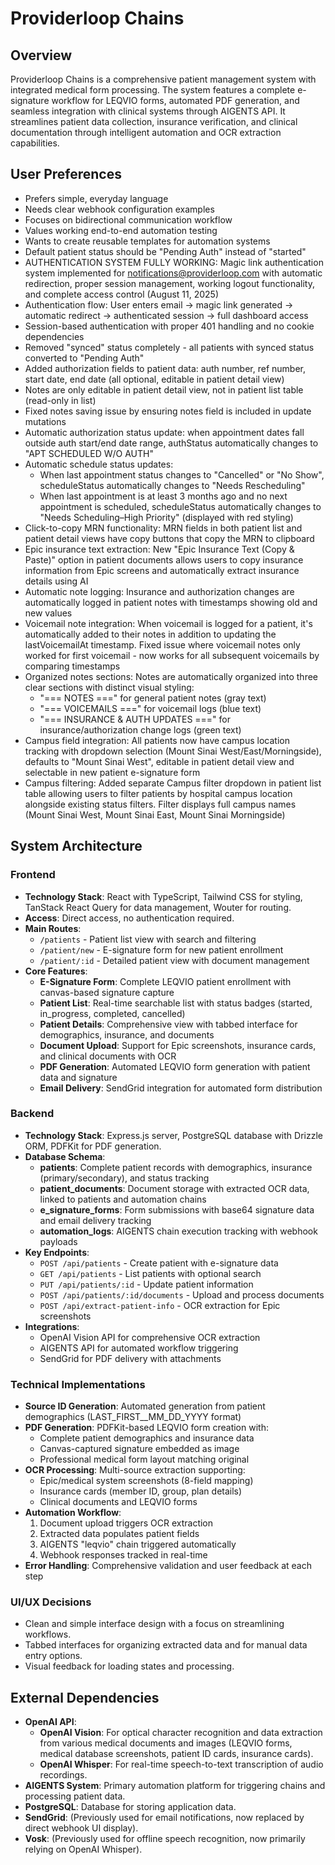 # Providerloop Chains

## Overview
Providerloop Chains is a comprehensive patient management system with integrated medical form processing. The system features a complete e-signature workflow for LEQVIO forms, automated PDF generation, and seamless integration with clinical systems through AIGENTS API. It streamlines patient data collection, insurance verification, and clinical documentation through intelligent automation and OCR extraction capabilities.

## User Preferences
- Prefers simple, everyday language
- Needs clear webhook configuration examples
- Focuses on bidirectional communication workflow
- Values working end-to-end automation testing
- Wants to create reusable templates for automation systems
- Default patient status should be "Pending Auth" instead of "started"
- AUTHENTICATION SYSTEM FULLY WORKING: Magic link authentication system implemented for notifications@providerloop.com with automatic redirection, proper session management, working logout functionality, and complete access control (August 11, 2025)
- Authentication flow: User enters email → magic link generated → automatic redirect → authenticated session → full dashboard access
- Session-based authentication with proper 401 handling and no cookie dependencies
- Removed "synced" status completely - all patients with synced status converted to "Pending Auth"
- Added authorization fields to patient data: auth number, ref number, start date, end date (all optional, editable in patient detail view)
- Notes are only editable in patient detail view, not in patient list table (read-only in list)
- Fixed notes saving issue by ensuring notes field is included in update mutations
- Automatic authorization status update: when appointment dates fall outside auth start/end date range, authStatus automatically changes to "APT SCHEDULED W/O AUTH"
- Automatic schedule status updates:
  - When last appointment status changes to "Cancelled" or "No Show", scheduleStatus automatically changes to "Needs Rescheduling"
  - When last appointment is at least 3 months ago and no next appointment is scheduled, scheduleStatus automatically changes to "Needs Scheduling–High Priority" (displayed with red styling)
- Click-to-copy MRN functionality: MRN fields in both patient list and patient detail views have copy buttons that copy the MRN to clipboard
- Epic insurance text extraction: New "Epic Insurance Text (Copy & Paste)" option in patient documents allows users to copy insurance information from Epic screens and automatically extract insurance details using AI
- Automatic note logging: Insurance and authorization changes are automatically logged in patient notes with timestamps showing old and new values
- Voicemail note integration: When voicemail is logged for a patient, it's automatically added to their notes in addition to updating the lastVoicemailAt timestamp. Fixed issue where voicemail notes only worked for first voicemail - now works for all subsequent voicemails by comparing timestamps
- Organized notes sections: Notes are automatically organized into three clear sections with distinct visual styling:
  - "=== NOTES ===" for general patient notes (gray text)
  - "=== VOICEMAILS ===" for voicemail logs (blue text)  
  - "=== INSURANCE & AUTH UPDATES ===" for insurance/authorization change logs (green text)
- Campus field integration: All patients now have campus location tracking with dropdown selection (Mount Sinai West/East/Morningside), defaults to "Mount Sinai West", editable in patient detail view and selectable in new patient e-signature form
- Campus filtering: Added separate Campus filter dropdown in patient list table allowing users to filter patients by hospital campus location alongside existing status filters. Filter displays full campus names (Mount Sinai West, Mount Sinai East, Mount Sinai Morningside)

## System Architecture

### Frontend
- **Technology Stack**: React with TypeScript, Tailwind CSS for styling, TanStack React Query for data management, Wouter for routing.
- **Access**: Direct access, no authentication required.
- **Main Routes**:
    - `/patients` - Patient list view with search and filtering
    - `/patient/new` - E-signature form for new patient enrollment
    - `/patient/:id` - Detailed patient view with document management
- **Core Features**:
    - **E-Signature Form**: Complete LEQVIO patient enrollment with canvas-based signature capture
    - **Patient List**: Real-time searchable list with status badges (started, in_progress, completed, cancelled)
    - **Patient Details**: Comprehensive view with tabbed interface for demographics, insurance, and documents
    - **Document Upload**: Support for Epic screenshots, insurance cards, and clinical documents with OCR
    - **PDF Generation**: Automated LEQVIO form generation with patient data and signature
    - **Email Delivery**: SendGrid integration for automated form distribution

### Backend
- **Technology Stack**: Express.js server, PostgreSQL database with Drizzle ORM, PDFKit for PDF generation.
- **Database Schema**: 
    - **patients**: Complete patient records with demographics, insurance (primary/secondary), and status tracking
    - **patient_documents**: Document storage with extracted OCR data, linked to patients and automation chains
    - **e_signature_forms**: Form submissions with base64 signature data and email delivery tracking
    - **automation_logs**: AIGENTS chain execution tracking with webhook payloads
- **Key Endpoints**:
    - `POST /api/patients` - Create patient with e-signature data
    - `GET /api/patients` - List patients with optional search
    - `PUT /api/patients/:id` - Update patient information
    - `POST /api/patients/:id/documents` - Upload and process documents
    - `POST /api/extract-patient-info` - OCR extraction for Epic screenshots
- **Integrations**: 
    - OpenAI Vision API for comprehensive OCR extraction
    - AIGENTS API for automated workflow triggering
    - SendGrid for PDF delivery with attachments

### Technical Implementations
- **Source ID Generation**: Automated generation from patient demographics (LAST_FIRST__MM_DD_YYYY format)
- **PDF Generation**: PDFKit-based LEQVIO form creation with:
    - Complete patient demographics and insurance data
    - Canvas-captured signature embedded as image
    - Professional medical form layout matching original
- **OCR Processing**: Multi-source extraction supporting:
    - Epic/medical system screenshots (8-field mapping)
    - Insurance cards (member ID, group, plan details)
    - Clinical documents and LEQVIO forms
- **Automation Workflow**:
    1. Document upload triggers OCR extraction
    2. Extracted data populates patient fields
    3. AIGENTS "leqvio" chain triggered automatically
    4. Webhook responses tracked in real-time
- **Error Handling**: Comprehensive validation and user feedback at each step

### UI/UX Decisions
- Clean and simple interface design with a focus on streamlining workflows.
- Tabbed interfaces for organizing extracted data and for manual data entry options.
- Visual feedback for loading states and processing.

## External Dependencies

- **OpenAI API**:
    - **OpenAI Vision**: For optical character recognition and data extraction from various medical documents and images (LEQVIO forms, medical database screenshots, patient ID cards, insurance cards).
    - **OpenAI Whisper**: For real-time speech-to-text transcription of audio recordings.
- **AIGENTS System**: Primary automation platform for triggering chains and processing patient data.
- **PostgreSQL**: Database for storing application data.
- **SendGrid**: (Previously used for email notifications, now replaced by direct webhook UI display).
- **Vosk**: (Previously used for offline speech recognition, now primarily relying on OpenAI Whisper).